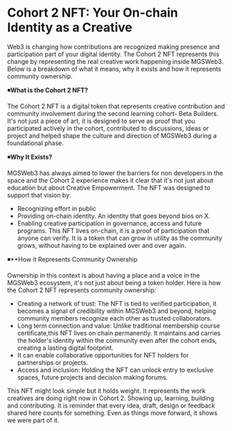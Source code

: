 # Cohort 2 NFT: Your On-chain Identity as a Creative

 Web3 is changing how contributions are recognized making presence and participation part of your digital identity. The Cohort 2 NFT represents this change by representing the real creative work happening inside MGSWeb3. Below is a breakdown of what it means, why it exists and how it represents community ownership. 

◾**What is the Cohort 2 NFT?**

The Cohort 2 NFT is a digital token that represents creative contribution and community involvement during the second learning cohort- Beta Builders. 
It's not just a piece of art, it is designed to serve as proof that you participated actively in the cohort, contributed to discussions, ideas or project and helped shape the culture and direction of MGSWeb3 during a foundational phase. 

◾️**Why It Exists?**

MGSWeb3 has always aimed to lower the barriers for non developers in the space and the Cohort 2 experience makes it clear that it's not just about education but about Creative Empowerment. 
The NFT was designed to support that vision by:
- Recognizing effort in public
- Providing on-chain identity. An identity that goes beyond bios on X. 
- Enabling creative participation in governance, access and future programs.
This NFT lives on-chain, it is a proof of participation that anyone can verify. It is a token that can grow in utility as the community grows, without having to be explained over and over again. 

◾️**How it Represents Community Ownership

Ownership in this context is about having a place and a voice in the MGSWeb3 ecosystem, it's not just about being a token holder. Here is how the Cohort 2 NFT represents community ownership:
- Creating a network of trust: The NFT is tied to verified participation, it becomes a signal of credibility within MGSWeb3 and beyond, helping community members recognize each other as trusted collaborators.
- Long term connection and value: Unlike traditional membership course certificate,this NFT lives on chain permanently. It maintains and carries the holder's identity within the community even after the cohort ends, creating a lasting digital footprint. 
- It can enable collaborative opportunities for NFT holders for partnerships or projects. 
- Access and inclusion: Holding the NFT can unlock entry to exclusive spaces, future projects and decision making forums. 

This NFT might look simple but it holds weight. It represents the work creatives are doing right now in Cohort 2. Showing up, learning, building and contributing. It is reminder that every idea, draft, design or feedback shared here counts for something. Even as things move forward, it shows we were part of it. 
